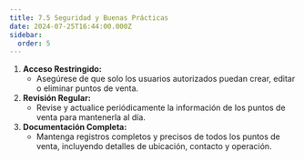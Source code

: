 ```yaml
---
title: 7.5 Seguridad y Buenas Prácticas
date: 2024-07-25T16:44:00.000Z
sidebar:
  order: 5
---
```



1. **Acceso Restringido:**
    - Asegúrese de que solo los usuarios autorizados puedan crear, editar o eliminar puntos de venta.
2. **Revisión Regular:**
    - Revise y actualice periódicamente la información de los puntos de venta para mantenerla al día.
3. **Documentación Completa:**
    - Mantenga registros completos y precisos de todos los puntos de venta, incluyendo detalles de ubicación, contacto y operación.


